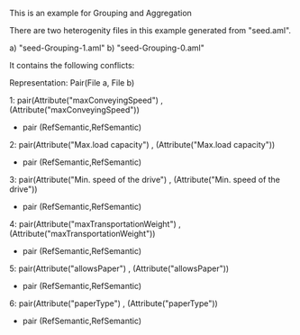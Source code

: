 This is an example for Grouping and Aggregation

There are two heterogenity files in this example generated from "seed.aml".

a) "seed-Grouping-1.aml"
b) "seed-Grouping-0.aml"

It contains the following conflicts:

Representation: Pair(File a, File b)

1: pair(Attribute("maxConveyingSpeed") , (Attribute("maxConveyingSpeed"))

 - pair (RefSemantic,RefSemantic)

2: pair(Attribute("Max.load capacity") , (Attribute("Max.load capacity"))

 - pair (RefSemantic,RefSemantic)

3: pair(Attribute("Min. speed of the drive") , (Attribute("Min. speed of the drive"))

 - pair (RefSemantic,RefSemantic)

4: pair(Attribute("maxTransportationWeight") , (Attribute("maxTransportationWeight"))

 - pair (RefSemantic,RefSemantic)


5: pair(Attribute("allowsPaper") , (Attribute("allowsPaper"))

 - pair (RefSemantic,RefSemantic)

6: pair(Attribute("paperType") , (Attribute("paperType"))

 - pair (RefSemantic,RefSemantic)
